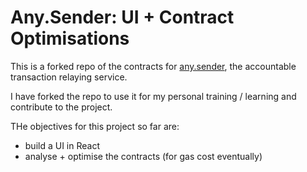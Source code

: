 # Any.Sender: UI + Contract Optimisations

This is a forked repo of the contracts for [any.sender](https://github.com/PISAresearch/docs.any.sender), the accountable transaction relaying service.

I have forked the repo to use it for my personal training / learning and contribute to the project.

THe objectives for this project so far are:

- build a UI in React
- analyse + optimise the contracts (for gas cost eventually)